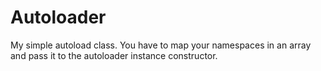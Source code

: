 # Autoloader

My simple autoload class.
You have to map your namespaces in an array and pass it to the autoloader instance constructor.